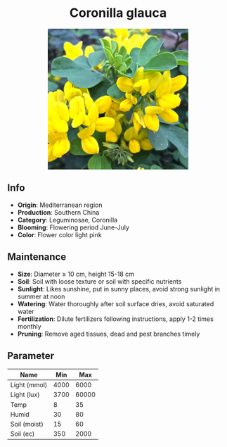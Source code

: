 <h1 align='center'>Coronilla glauca</h1>
<p align="center">
    <img 
        align='center'
        width='320'
        src="../images/coronilla glauca.png" 
        alt='Coronilla glauca' />
</p>

## Info

 - **Origin**: Mediterranean region
 - **Production**: Southern China
 - **Category**: Leguminosae, Coronilla
 - **Blooming**: Flowering period June-July
 - **Color**: Flower color light pink

## Maintenance

 - **Size**: Diameter ≥ 10 cm, height 15-18 cm
 - **Soil**: Soil with loose texture or soil with specific nutrients
 - **Sunlight**: Likes sunshine, put in sunny places, avoid strong sunlight in summer at noon
 - **Watering**: Water thoroughly after soil surface dries, avoid saturated water
 - **Fertilization**: Dilute fertilizers following instructions, apply 1-2 times monthly
 - **Pruning**: Remove aged tissues, dead and pest branches timely

## Parameter

| Name         | Min  | Max   |
|--------------|------|-------|
| Light (mmol) | 4000 | 6000  |
| Light (lux)  | 3700 | 60000 |
| Temp         | 8    | 35    |
| Humid        | 30   | 80    |
| Soil (moist) | 15   | 60    |
| Soil (ec)    | 350  | 2000  |